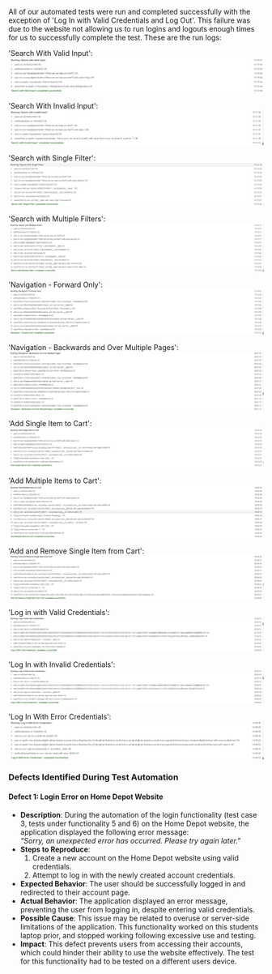 All of our automated tests were run and completed successfully with the exception of 'Log In with Valid Credentials and Log Out'. This failure was due to the website not allowing us to run logins and logouts enough times for us to successfully complete the test. These are the run logs:

'Search With Valid Input':
![alt text](image-1.png)

'Search With Invalid Input':
![alt text](image-2.png)

'Search with Single Filter':
![alt text](image-3.png)

'Search with Multiple Filters':
![alt text](image-4.png)

'Navigation - Forward Only':
![alt text](image-5.png)

'Navigation - Backwards and Over Multiple Pages':
![alt text](image-6.png)

'Add Single Item to Cart':
![alt text](image-7.png)

'Add Multiple Items to Cart':
![alt text](image-8.png)

'Add and Remove Single Item from Cart':
![alt text](image-9.png)

'Log in with Valid Credentials':
![alt text](image-11.png)

'Log In with Invalid Credentials':
![alt text](image-10.png)

'Log In With Error Credentials':
![alt text](image.png)

### Defects Identified During Test Automation

#### Defect 1: Login Error on Home Depot Website
- **Description**: During the automation of the login functionality (test case 3, tests under functionality 5 and 6) on the Home Depot website, the application displayed the following error message:  
  *"Sorry, an unexpected error has occurred. Please try again later."*
- **Steps to Reproduce**:
  1. Create a new account on the Home Depot website using valid credentials.
  2. Attempt to log in with the newly created account credentials.
- **Expected Behavior**: The user should be successfully logged in and redirected to their account page.
- **Actual Behavior**: The application displayed an error message, preventing the user from logging in, despite entering valid credentials.
- **Possible Cause**: This issue may be related to overuse or server-side limitations of the application. This functionality worked on this students laptop prior, and stopped working following excessive use and testing.
- **Impact**: This defect prevents users from accessing their accounts, which could hinder their ability to use the website effectively. The test for this functionality had to be tested on a different users device.